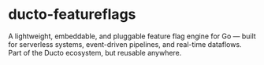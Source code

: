 # ducto-featureflags
A lightweight, embeddable, and pluggable feature flag engine for Go — built for serverless systems, event-driven pipelines, and real-time dataflows. Part of the Ducto ecosystem, but reusable anywhere.
